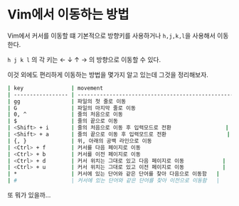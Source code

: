 # Vim에서 이동하는 방법

Vim에서 커서를 이동할 떄 기본적으로 방향키를 사용하거나 `h,j,k,l`을 사용해서 이동한다.

`h j k l` 의 각 키는 ← ↓ ↑ → 의 방향으로 이동할 수 있다.

이것 외에도 편리하게 이동하는 방법을 몇가지 알고 있는데 그것을 정리해보자.

```sh
| key               | movement                                              |
| ----------------- | ----------------------------------------------------- |
| gg                | 파일의 첫 줄로 이동                                   |
| G                 | 파일의 마지막 줄로 이동                               |
| 0, ^              | 줄의 처음으로 이동                                    |
| $                 | 줄의 끝으로 이동                                      |
| <Shift> + i       | 줄의 처음으로 이동 후 입력모드로 전환                 |
| <Shift> + a       | 줄의 끝으로 이동 후 입력모드로 전환                   |
| {, }              | 위, 아래의 공백 라인으로 이동                         |
| <Ctrl> + f        | 커서를 다음 페이지로 이동                             |
| <Ctrl> + b        | 커서를 이전 페이지로 이동                             |
| <Ctrl> + d        | 커서 위치는 그대로 있고 다음 페이지로 이동            |
| <Ctrl> + u        | 커서 위치는 그대로 있고 이전 페이지로 이동            |
| *                 | 커서에 있는 단어와 같은 단어를 찾아 다음으로 이동함   |
| #                 | 커서에 있는 단어와 같은 단어를 찾아 이전으로 이동함   |
```

또 뭐가 있을까...
